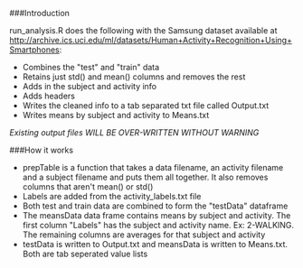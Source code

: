 ###Introduction

run\_analysis.R does the following with the Samsung dataset available at http://archive.ics.uci.edu/ml/datasets/Human+Activity+Recognition+Using+Smartphones:
* Combines the "test" and "train" data
* Retains just std() and mean() columns and removes the rest
* Adds in the subject and activity info
* Adds headers
* Writes the cleaned info to a tab separated txt file called Output.txt
* Writes means by subject and activity to Means.txt

*Existing output files WILL BE OVER-WRITTEN WITHOUT WARNING*

###How it works

* prepTable is a function that takes a data filename, an activity filename and a subject filename and puts them all together. It also removes columns that aren't mean() or std()
* Labels are added from the activity\_labels.txt file
* Both test and train data are combined to form the "testData" dataframe
* The meansData data frame contains means by subject and activity. The first column "Labels" has the subject and activity name. Ex: 2-WALKING. The remaining columns are averages for that subject and activity
* testData is written to Output.txt and meansData is written to Means.txt. Both are tab seperated value lists


